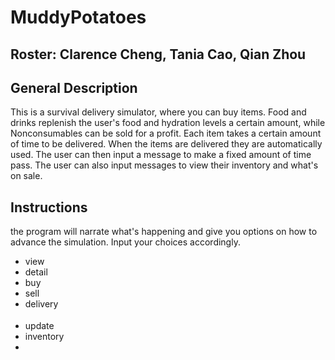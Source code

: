 # MuddyPotatoes
## Roster: Clarence Cheng, Tania Cao, Qian Zhou
## General Description
This is a survival delivery simulator, where you can buy items. Food and drinks replenish the user's food and hydration levels a certain amount, while Nonconsumables can be sold for a profit. Each item takes a certain amount of time to be delivered. When the items are delivered they are automatically used. The user can then input a message to make a fixed amount of time pass. The user can also input messages to view their inventory and what's on sale.   
## Instructions
the program will narrate what's happening and give you options on how to advance the simulation. Input your choices accordingly.
* view <store name>
* detail <item>
* buy <item>
* sell <item>
* delivery <option>
* update
* inventory
* 

